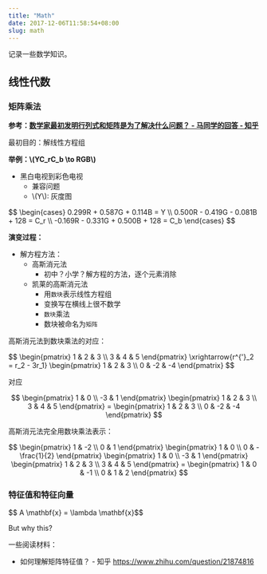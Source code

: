 ```yaml
---
title: "Math"
date: 2017-12-06T11:58:54+08:00
slug: math
---
```


记录一些数学知识。

<!--more-->

## 线性代数

### 矩阵乘法

**参考：[数学家最初发明行列式和矩阵是为了解决什么问题？ - 马同学的回答 - 知乎](https://www.zhihu.com/question/19919917/answer/270694029)**


最初目的：解线性方程组

**举例：\\(YC_rC_b \to RGB\\)**

- 黑白电视到彩色电视
  - 兼容问题
  - \\(Y\\): 灰度图

<div>
$$
\begin{cases}
0.299R + 0.587G + 0.114B = Y \\
0.500R - 0.419G - 0.081B + 128 = C_r \\
-0.169R - 0.331G + 0.500B + 128 = C_b
\end{cases}
$$
</div>

**演变过程：**

- 解方程方法：
    - 高斯消元法
        - 初中？小学？解方程的方法，逐个元素消除
    - 凯莱的高斯消元法
        - 用`数块`表示线性方程组
        - 变换写在横线上很不数学
        - `数块`乘法
        - 数块被命名为`矩阵`

高斯消元法到数块乘法的对应：

<div>
 $$
 \begin{pmatrix}
 1 & 2 & 3 \\
 3 & 4 & 5
 \end{pmatrix}
 \xrightarrow{r^{'}_2 = r_2 - 3r_1}
 \begin{pmatrix}
 1 & 2 & 3 \\
 0 & -2 & -4
 \end{pmatrix}
 $$
</div>

对应

<div>

$$
 \begin{pmatrix}
 1 & 0 \\
 -3 & 1 
 \end{pmatrix}
 \begin{pmatrix}
 1 & 2 & 3 \\
 3 & 4 & 5 
 \end{pmatrix} =
 \begin{pmatrix}
 1 & 2 & 3 \\
 0 & -2 & -4 
 \end{pmatrix} 
$$

</div>

高斯消元法完全用数块乘法表示：

<div>

$$
 \begin{pmatrix}
 1 & -2 \\
 0 & 1
 \end{pmatrix}
\begin{pmatrix}
 1 & 0 \\
 0 & -\frac{1}{2}
 \end{pmatrix}
 \begin{pmatrix}
 1 & 0 \\
 -3 & 1
 \end{pmatrix}
 \begin{pmatrix}
 1 & 2 & 3 \\
 3 & 4 & 5 
 \end{pmatrix} =
 \begin{pmatrix}
 1 & 0 & -1 \\
 0 & 1 & 2 
 \end{pmatrix} 
$$

</div>

### 特征值和特征向量

<dev>
$$ A \mathbf{x} = \lambda \mathbf{x}$$
</dev>

But why this?

一些阅读材料：

- 如何理解矩阵特征值？ - 知乎 https://www.zhihu.com/question/21874816
